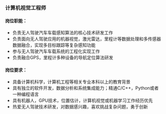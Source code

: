 ### 计算机视觉工程师

#### 岗位职能：

- 负责无人驾驶汽车车载感知算法的核心技术研发工作
- 负责面向无人驾驶应用的机器视觉，激光雷达，里程计等数据处理和多传感器数据融合，实现多目标跟踪等复杂感知功能
- 参与无人驾驶汽车车载系统的工程化实现工作
- 负责融合GPS，里程计多种设备的导航定位算法研发

#### 岗位要求：

- 具备计算机科学，计算机工程等相关专业本科以上的教育背景
- 具有独立的软件开发，数据分析和系统集成能力；精通C/C++，Python或者一种编程语言
- 具有机器人，GPU技术，位置估计，计算机视觉或机器学习工作经历优先
- 热爱无人驾驶技术研发，对数据感兴趣，喜欢挑战复杂问题，勇于创新
